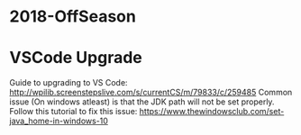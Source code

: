 # 2018-OffSeason


# VSCode Upgrade
Guide to upgrading to VS Code: http://wpilib.screenstepslive.com/s/currentCS/m/79833/c/259485
Common issue (On windows atleast) is that the JDK path will not be set properly. Follow this tutorial to fix this issue: https://www.thewindowsclub.com/set-java_home-in-windows-10
